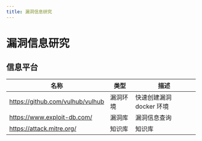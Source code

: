 ```yaml
---
title: 漏洞信息研究
---
```


# 漏洞信息研究

## 信息平台

| 名称                             | 类型     | 描述                     |
| -------------------------------- | -------- | ------------------------ |
| https://github.com/vulhub/vulhub | 漏洞环境 | 快速创建漏洞 docker 环境 |
| https://www.exploit-db.com/      | 漏洞库   | 漏洞信息查询             |
| https://attack.mitre.org/        | 知识库   | 知识库             |
